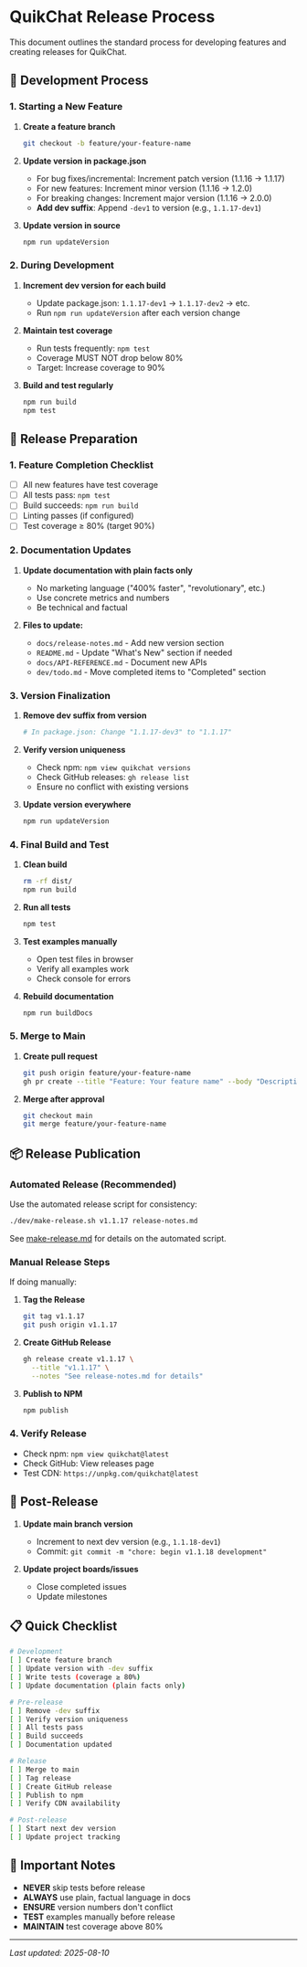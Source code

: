 # QuikChat Release Process

This document outlines the standard process for developing features and creating releases for QuikChat.

## 📝 Development Process

### 1. Starting a New Feature

1. **Create a feature branch**
   ```bash
   git checkout -b feature/your-feature-name
   ```

2. **Update version in package.json**
   - For bug fixes/incremental: Increment patch version (1.1.16 → 1.1.17)
   - For new features: Increment minor version (1.1.16 → 1.2.0)
   - For breaking changes: Increment major version (1.1.16 → 2.0.0)
   - **Add dev suffix**: Append `-dev1` to version (e.g., `1.1.17-dev1`)

3. **Update version in source**
   ```bash
   npm run updateVersion
   ```

### 2. During Development

1. **Increment dev version for each build**
   - Update package.json: `1.1.17-dev1` → `1.1.17-dev2` → etc.
   - Run `npm run updateVersion` after each version change

2. **Maintain test coverage**
   - Run tests frequently: `npm test`
   - Coverage MUST NOT drop below 80%
   - Target: Increase coverage to 90%

3. **Build and test regularly**
   ```bash
   npm run build
   npm test
   ```

## 🚀 Release Preparation

### 1. Feature Completion Checklist

- [ ] All new features have test coverage
- [ ] All tests pass: `npm test`
- [ ] Build succeeds: `npm run build`
- [ ] Linting passes (if configured)
- [ ] Test coverage ≥ 80% (target 90%)

### 2. Documentation Updates

1. **Update documentation with plain facts only**
   - No marketing language ("400% faster", "revolutionary", etc.)
   - Use concrete metrics and numbers
   - Be technical and factual

2. **Files to update:**
   - `docs/release-notes.md` - Add new version section
   - `README.md` - Update "What's New" section if needed
   - `docs/API-REFERENCE.md` - Document new APIs
   - `dev/todo.md` - Move completed items to "Completed" section

### 3. Version Finalization

1. **Remove dev suffix from version**
   ```bash
   # In package.json: Change "1.1.17-dev3" to "1.1.17"
   ```

2. **Verify version uniqueness**
   - Check npm: `npm view quikchat versions`
   - Check GitHub releases: `gh release list`
   - Ensure no conflict with existing versions

3. **Update version everywhere**
   ```bash
   npm run updateVersion
   ```

### 4. Final Build and Test

1. **Clean build**
   ```bash
   rm -rf dist/
   npm run build
   ```

2. **Run all tests**
   ```bash
   npm test
   ```

3. **Test examples manually**
   - Open test files in browser
   - Verify all examples work
   - Check console for errors

4. **Rebuild documentation**
   ```bash
   npm run buildDocs
   ```

### 5. Merge to Main

1. **Create pull request**
   ```bash
   git push origin feature/your-feature-name
   gh pr create --title "Feature: Your feature name" --body "Description..."
   ```

2. **Merge after approval**
   ```bash
   git checkout main
   git merge feature/your-feature-name
   ```

## 📦 Release Publication

### Automated Release (Recommended)

Use the automated release script for consistency:
```bash
./dev/make-release.sh v1.1.17 release-notes.md
```

See [make-release.md](./make-release.md) for details on the automated script.

### Manual Release Steps

If doing manually:

1. **Tag the Release**
   ```bash
   git tag v1.1.17
   git push origin v1.1.17
   ```

2. **Create GitHub Release**
   ```bash
   gh release create v1.1.17 \
     --title "v1.1.17" \
     --notes "See release-notes.md for details"
   ```

3. **Publish to NPM**
   ```bash
   npm publish
   ```

### 4. Verify Release

- Check npm: `npm view quikchat@latest`
- Check GitHub: View releases page
- Test CDN: `https://unpkg.com/quikchat@latest`

## 🔄 Post-Release

1. **Update main branch version**
   - Increment to next dev version (e.g., `1.1.18-dev1`)
   - Commit: `git commit -m "chore: begin v1.1.18 development"`

2. **Update project boards/issues**
   - Close completed issues
   - Update milestones

## 📋 Quick Checklist

```bash
# Development
[ ] Create feature branch
[ ] Update version with -dev suffix
[ ] Write tests (coverage ≥ 80%)
[ ] Update documentation (plain facts only)

# Pre-release
[ ] Remove -dev suffix
[ ] Verify version uniqueness
[ ] All tests pass
[ ] Build succeeds
[ ] Documentation updated

# Release
[ ] Merge to main
[ ] Tag release
[ ] Create GitHub release
[ ] Publish to npm
[ ] Verify CDN availability

# Post-release
[ ] Start next dev version
[ ] Update project tracking
```

## 🚨 Important Notes

- **NEVER** skip tests before release
- **ALWAYS** use plain, factual language in docs
- **ENSURE** version numbers don't conflict
- **TEST** examples manually before release
- **MAINTAIN** test coverage above 80%

---
*Last updated: 2025-08-10*